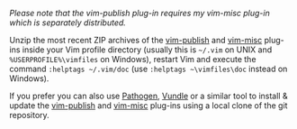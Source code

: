 *Please note that the vim-publish plug-in requires my vim-misc plug-in which is separately distributed.*

Unzip the most recent ZIP archives of the [vim-publish](http://peterodding.com/code/vim/downloads/publish.zip) and [vim-misc](http://peterodding.com/code/vim/downloads/misc.zip) plug-ins inside your Vim profile directory (usually this is `~/.vim` on UNIX and `%USERPROFILE%\vimfiles` on Windows), restart Vim and execute the command `:helptags ~/.vim/doc` (use `:helptags ~\vimfiles\doc` instead on Windows).

If you prefer you can also use [Pathogen](http://www.vim.org/scripts/script.php?script_id=2332), [Vundle](https://github.com/gmarik/vundle) or a similar tool to install & update the [vim-publish](https://github.com/xolox/vim-publish) and [vim-misc](https://github.com/xolox/vim-misc) plug-ins using a local clone of the git repository.
